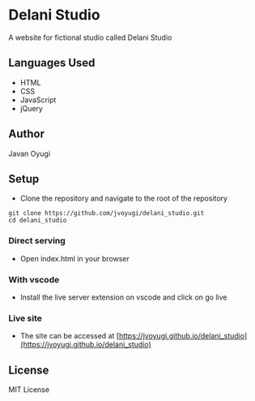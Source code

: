 # Delani Studio

A website for fictional studio called Delani Studio

## Languages Used
- HTML
- CSS
- JavaScript
- jQuery

## Author
Javan Oyugi

## Setup
- Clone the repository and navigate to the root of the repository
```
git clone https://github.com/jvoyugi/delani_studio.git
cd delani_studio
```

### Direct serving
- Open index.html in your browser

### With vscode
- Install the live server extension on vscode and click on go live

### Live site
- The site can be accessed at [https://jvoyugi.github.io/delani_studio](https://jvoyugi.github.io/delani_studio)

## License
MIT License

